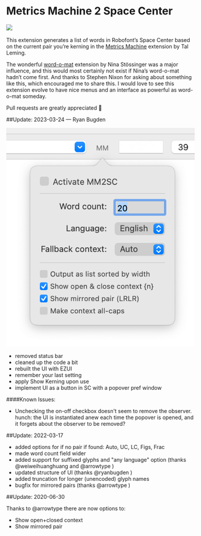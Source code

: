 Metrics Machine 2 Space Center
==============================

![](MM2SS.gif)

This extension generates a list of words in Robofont’s Space Center based on the current pair you’re kerning in the [Metrics Machine] extension by Tal Leming.

The wonderful [word-o-mat] extension by Nina Stössinger was a major influence, and this would most certainly not exist if Nina’s word-o-mat hadn’t come first. And thanks to Stephen Nixon for asking about something like this, which encouraged me to share this. I would love to see this extension evolve to have nice menus and an interface as powerful as word-o-mat someday.

Pull requests are greatly appreciated 🙏


##Update: 2023-03-24 — Ryan Bugden  

![](_images/new_popover.png)

* removed status bar
* cleaned up the code a bit
* rebuilt the UI with EZUI
* remember your last setting
* apply Show Kerning upon use
* implement UI as a button in SC with a popover pref window 

####Known Issues:

* Unchecking the on-off checkbox doesn't seem to remove the observer. hunch: the UI is instantiated anew each time the popover is opened, and it forgets about the observer to be removed?




##Update: 2022-03-17

* added options for if no pair if found: Auto, UC, LC, Figs, Frac  
* made word count field wider  
* added support for suffixed glyphs and "any language" option (thanks @weiweihuanghuang and @arrowtype )  
* updated structure of UI (thanks @ryanbugden )  
* added truncation for longer (unencoded) glyph names  
* bugfix for mirrored pairs (thanks @arrowtype )    


##Update: 2020-06-30

Thanks to @arrowtype there are now options to:

* Show open+closed context
* Show mirrored pair 


[Metrics Machine]: https://extensionstore.robofont.com/extensions/metricsMachine/
[word-o-mat]: https://github.com/ninastoessinger/word-o-mat
